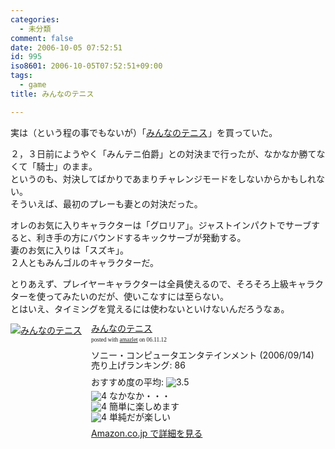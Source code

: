```yaml
---
categories:
  - 未分類
comment: false
date: 2006-10-05 07:52:51
id: 995
iso8601: 2006-10-05T07:52:51+09:00
tags:
  - game
title: みんなのテニス

---
```


<div class="entry-body">
  <p>実は（という程の事でもないが）「<a href="http://www.amazon.co.jp/gp/product/B000GWPEDA?ie=UTF8&amp;tag=nqounet-22&amp;linkCode=as2&amp;camp=247&amp;creative=1211&amp;creativeASIN=B000GWPEDA">みんなのテニス</a><img src="http://www.assoc-amazon.jp/e/ir?t=nqounet-22&amp;l=as2&amp;o=9&amp;a=B000GWPEDA" width="1" height="1" border="0" alt="" style="border:none !important; margin:0px !important;" />」を買っていた。</p>

  <p>２，３日前にようやく「みんテニ伯爵」との対決まで行ったが、なかなか勝てなくて「騎士」のまま。<br />
    というのも、対決してばかりであまりチャレンジモードをしないからかもしれない。<br />
    そういえば、最初のプレーも妻との対決だった。</p>

  <p>オレのお気に入りキャラクターは「グロリア」。ジャストインパクトでサーブすると、利き手の方にバウンドするキックサーブが発動する。<br />
    妻のお気に入りは「スズキ」。<br />
    ２人ともみんゴルのキャラクターだ。</p>

  <p>とりあえず、プレイヤーキャラクターは全員使えるので、そろそろ上級キャラクターを使ってみたいのだが、使いこなすには至らない。<br />
    とはいえ、タイミングを覚えるには使わないといけないんだろうなぁ。</p>

  <div class="amazlet-box" style="margin-bottom:0px;">
    <div class="amazlet-image" style="float:left;"><a href="http://www.amazon.co.jp/exec/obidos/ASIN/B000GWPEDA/nqounet-22/ref=nosim/" name="amazletlink" id="amazletlink"><img src="http://images-jp.amazon.com/images/P/B000GWPEDA.09.MZZZZZZZ.jpg" alt="みんなのテニス" style="border: none;" /></a></div>
    <div class="amazlet-info" style="float:left;margin-left:15px;line-height:120%">
      <div class="amazlet-name" style="margin-bottom:10px;line-height:120%"><a href="http://www.amazon.co.jp/exec/obidos/ASIN/B000GWPEDA/nqounet-22/ref=nosim/" name="amazletlink" id="amazletlink">みんなのテニス</a>
        <div class="amazlet-powered-date" style="font-size:7pt;margin-top:5px;font-family:verdana;line-height:120%">posted with <a href="http://app.amazlet.com/amazlet/" title="みんなのテニス">amazlet</a> on 06.11.12</div>
      </div>
      <div class="amazlet-detail">ソニー・コンピュータエンタテインメント (2006/09/14)<br />売り上げランキング: 86<br /></div>
      <div class="amazlet-review" style="margin-top:10px; margin-bottom:10px">
        <div class="amazlet-review-average" style="margin-bottom:5px">おすすめ度の平均: <img src="http://images-jp.amazon.com/images/G/09/x-locale/common/customer-reviews/stars-3-5.gif" alt="3.5" /></div><img src="http://images-jp.amazon.com/images/G/09/x-locale/common/customer-reviews/stars-4-0.gif" alt="4" /> なかなか・・・<br /><img src="http://images-jp.amazon.com/images/G/09/x-locale/common/customer-reviews/stars-4-0.gif" alt="4" /> 簡単に楽しめます<br /><img src="http://images-jp.amazon.com/images/G/09/x-locale/common/customer-reviews/stars-4-0.gif" alt="4" /> 単純だが楽しい<br />
      </div>
      <div class="amazlet-link" style="margin-top: 5px"><a href="http://www.amazon.co.jp/exec/obidos/ASIN/B000GWPEDA/nqounet-22/ref=nosim/" name="amazletlink" id="amazletlink">Amazon.co.jp で詳細を見る</a></div>
    </div>
    <div class="amazlet-footer" style="clear: left"></div>
  </div>

</div>
